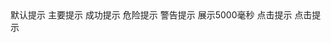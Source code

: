 <messageA />
<coco-button @click="change1">默认提示</coco-button>
<coco-button type="primary" @click="change2">主要提示</coco-button>
<coco-button type="success" @click="change3">成功提示</coco-button>
<coco-button type="danger" @click="change4">危险提示</coco-button>
<coco-button type="warning" @click="change5">警告提示</coco-button>
<MessageB />
<coco-button type="primary" @click="change6">展示5000毫秒</coco-button>
<MessageC />
<coco-button type="primary" @click="change7">点击提示</coco-button>
<MessageD />
<coco-button type="primary" @click="change8">点击提示</coco-button>
<MessageE />

<script setup>
  import MessageA from './messageA.md'
  import MessageB from './messageB.md'
  import MessageC from './messageC.md'
  import MessageD from './messageD.md'
  import MessageE from './messageE.md'
  import { Message } from '@cocoui/components'
  function change1() {
    Message({ message: '默认提示', type: 'default', round: true })
  }
  function change2() {
    Message({ message: '主要提示', type: 'primary', round: true })
  }
  function change3() {
    Message({ message: '成功提示', type: 'success', round: true })
  }
  function change4() {
    Message({ message: '危险提示', type: 'danger', round: true })
  }
  function change5() {
    Message({ message: '警告提示', type: 'warning', round: true })
  }
  function change6() {
    Message({ message: '5000毫秒后隐藏', type: 'primary', time: 5000 })
  }
  function change7() {
    Message({ message: '主要提示', type: 'primary', icon: 'coco-ui-smile' })
  }
  function change8() {
    Message({
      message: '主要提示',
      type: 'primary',
      icon: 'coco-ui-smile',
      showClose: true
    })
  }
</script>

